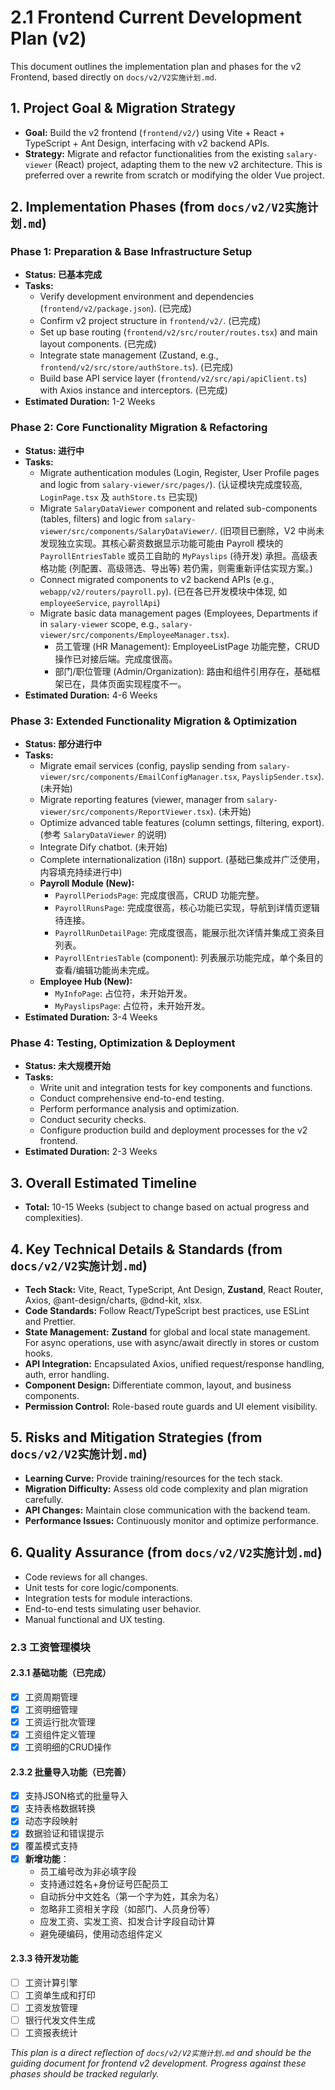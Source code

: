 # 2.1 Frontend Current Development Plan (v2)

This document outlines the implementation plan and phases for the v2 Frontend, based directly on `docs/v2/V2实施计划.md`.

## 1. Project Goal & Migration Strategy

*   **Goal:** Build the v2 frontend (`frontend/v2/`) using Vite + React + TypeScript + Ant Design, interfacing with v2 backend APIs.
*   **Strategy:** Migrate and refactor functionalities from the existing `salary-viewer` (React) project, adapting them to the new v2 architecture. This is preferred over a rewrite from scratch or modifying the older Vue project.

## 2. Implementation Phases (from `docs/v2/V2实施计划.md`)

### Phase 1: Preparation & Base Infrastructure Setup
*   **Status: 已基本完成**
*   **Tasks:**
    *   Verify development environment and dependencies (`frontend/v2/package.json`). (已完成)
    *   Confirm v2 project structure in `frontend/v2/`. (已完成)
    *   Set up base routing (`frontend/v2/src/router/routes.tsx`) and main layout components. (已完成)
    *   Integrate state management (Zustand, e.g., `frontend/v2/src/store/authStore.ts`). (已完成)
    *   Build base API service layer (`frontend/v2/src/api/apiClient.ts`) with Axios instance and interceptors. (已完成)
*   **Estimated Duration:** 1-2 Weeks

### Phase 2: Core Functionality Migration & Refactoring
*   **Status: 进行中**
*   **Tasks:**
    *   Migrate authentication modules (Login, Register, User Profile pages and logic from `salary-viewer/src/pages/`). (认证模块完成度较高, `LoginPage.tsx` 及 `authStore.ts` 已实现)
    *   Migrate `SalaryDataViewer` component and related sub-components (tables, filters) and logic from `salary-viewer/src/components/SalaryDataViewer/`. (旧项目已删除，V2 中尚未发现独立实现。其核心薪资数据显示功能可能由 Payroll 模块的 `PayrollEntriesTable` 或员工自助的 `MyPayslips` (待开发) 承担。高级表格功能 (列配置、高级筛选、导出等) 若仍需，则需重新评估实现方案。)
    *   Connect migrated components to v2 backend APIs (e.g., `webapp/v2/routers/payroll.py`). (已在各已开发模块中体现, 如 `employeeService`, `payrollApi`)
    *   Migrate basic data management pages (Employees, Departments if in `salary-viewer` scope, e.g., `salary-viewer/src/components/EmployeeManager.tsx`).
        *   员工管理 (HR Management): EmployeeListPage 功能完整，CRUD 操作已对接后端。完成度很高。
        *   部门/职位管理 (Admin/Organization): 路由和组件引用存在，基础框架已在，具体页面实现程度不一。
*   **Estimated Duration:** 4-6 Weeks

### Phase 3: Extended Functionality Migration & Optimization
*   **Status: 部分进行中**
*   **Tasks:**
    *   Migrate email services (config, payslip sending from `salary-viewer/src/components/EmailConfigManager.tsx`, `PayslipSender.tsx`). (未开始)
    *   Migrate reporting features (viewer, manager from `salary-viewer/src/components/ReportViewer.tsx`). (未开始)
    *   Optimize advanced table features (column settings, filtering, export). (参考 `SalaryDataViewer` 的说明)
    *   Integrate Dify chatbot. (未开始)
    *   Complete internationalization (i18n) support. (基础已集成并广泛使用，内容填充持续进行中)
    *   **Payroll Module (New):**
        *   `PayrollPeriodsPage`: 完成度很高，CRUD 功能完整。
        *   `PayrollRunsPage`: 完成度很高，核心功能已实现，导航到详情页逻辑待连接。
        *   `PayrollRunDetailPage`: 完成度很高，能展示批次详情并集成工资条目列表。
        *   `PayrollEntriesTable` (component): 列表展示功能完成，单个条目的查看/编辑功能尚未完成。
    *   **Employee Hub (New):**
        *   `MyInfoPage`: 占位符，未开始开发。
        *   `MyPayslipsPage`: 占位符，未开始开发。
*   **Estimated Duration:** 3-4 Weeks

### Phase 4: Testing, Optimization & Deployment
*   **Status: 未大规模开始**
*   **Tasks:**
    *   Write unit and integration tests for key components and functions.
    *   Conduct comprehensive end-to-end testing.
    *   Perform performance analysis and optimization.
    *   Conduct security checks.
    *   Configure production build and deployment processes for the v2 frontend.
*   **Estimated Duration:** 2-3 Weeks

## 3. Overall Estimated Timeline
*   **Total:** 10-15 Weeks (subject to change based on actual progress and complexities).

## 4. Key Technical Details & Standards (from `docs/v2/V2实施计划.md`)

*   **Tech Stack:** Vite, React, TypeScript, Ant Design, **Zustand**, React Router, Axios, @ant-design/charts, @dnd-kit, xlsx.
*   **Code Standards:** Follow React/TypeScript best practices, use ESLint and Prettier.
*   **State Management:** **Zustand** for global and local state management. For async operations, use with async/await directly in stores or custom hooks.
*   **API Integration:** Encapsulated Axios, unified request/response handling, auth, error handling.
*   **Component Design:** Differentiate common, layout, and business components.
*   **Permission Control:** Role-based route guards and UI element visibility.

## 5. Risks and Mitigation Strategies (from `docs/v2/V2实施计划.md`)

*   **Learning Curve:** Provide training/resources for the tech stack.
*   **Migration Difficulty:** Assess old code complexity and plan migration carefully.
*   **API Changes:** Maintain close communication with the backend team.
*   **Performance Issues:** Continuously monitor and optimize performance.

## 6. Quality Assurance (from `docs/v2/V2实施计划.md`)

*   Code reviews for all changes.
*   Unit tests for core logic/components.
*   Integration tests for module interactions.
*   End-to-end tests simulating user behavior.
*   Manual functional and UX testing.

### 2.3 工资管理模块

#### 2.3.1 基础功能（已完成）
- [x] 工资周期管理
- [x] 工资明细管理
- [x] 工资运行批次管理
- [x] 工资组件定义管理
- [x] 工资明细的CRUD操作

#### 2.3.2 批量导入功能（已完善）
- [x] 支持JSON格式的批量导入
- [x] 支持表格数据转换
- [x] 动态字段映射
- [x] 数据验证和错误提示
- [x] 覆盖模式支持
- [x] **新增功能**：
  - 员工编号改为非必填字段
  - 支持通过姓名+身份证号匹配员工
  - 自动拆分中文姓名（第一个字为姓，其余为名）
  - 忽略非工资相关字段（如部门、人员身份等）
  - 应发工资、实发工资、扣发合计字段自动计算
  - 避免硬编码，使用动态组件定义

#### 2.3.3 待开发功能
- [ ] 工资计算引擎
- [ ] 工资单生成和打印
- [ ] 工资发放管理
- [ ] 银行代发文件生成
- [ ] 工资报表统计

*This plan is a direct reflection of `docs/v2/V2实施计划.md` and should be the guiding document for frontend v2 development. Progress against these phases should be tracked regularly.* 